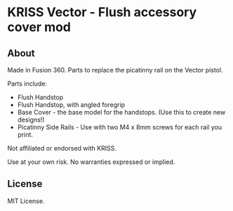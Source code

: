 # KRISS Vector - Flush accessory cover mod

## About
Made in Fusion 360. Parts to replace the picatinny rail on the Vector pistol.

Parts include:

- Flush Handstop
- Flush Handstop, with angled foregrip
- Base Cover - the base model for the handstops. (Use this to create new designs!)
- Picatinny Side Rails - Use with two M4 x 8mm screws for each rail you print.

Not affiliated or endorsed with KRISS.

Use at your own risk. No warranties expressed or implied.

## License
MIT License.